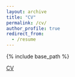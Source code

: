 ```yaml
---
layout: archive
title: "CV"
permalink: /cv/
author_profile: true
redirect_from:
  - /resume
---
```


{% include base_path %}

[CV]([https://drive.google.com/file/d/1gCHydzmOQ7J-1Tze6uUjOGNyqA2v-_2z/view?usp=sharing])
